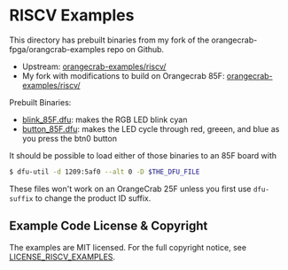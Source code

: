 # RISCV Examples

This directory has prebuilt binaries from my fork of the
orangecrab-fpga/orangcrab-examples repo on Github.
- Upstream:
  [orangecrab-examples/riscv/](https://github.com/orangecrab-fpga/orangecrab-examples/tree/main/riscv)
- My fork with modifications to build on Orangecrab 85F:
  [orangecrab-examples/riscv/](https://github.com/samblenny/orangecrab-examples/tree/553d17b381ecdc8c882a3bed50b4694257da4bdf/riscv)


Prebuilt Binaries:
- [blink_85F.dfu](blink_85F.dfu): makes the RGB LED blink cyan
- [button_85F.dfu](button_85F.dfu): makes the LED cycle through red, greeen,
  and blue as you press the btn0 button

It should be possible to load either of those binaries to an 85F board with
```bash
$ dfu-util -d 1209:5af0 --alt 0 -D $THE_DFU_FILE
```

These files won't work on an OrangeCrab 25F unless you first use `dfu-suffix`
to change the product ID suffix.


## Example Code License & Copyright

The examples are MIT licensed. For the full copyright notice, see
[LICENSE_RISCV_EXAMPLES](LICENSE_RISCV_EXAMPLES).
